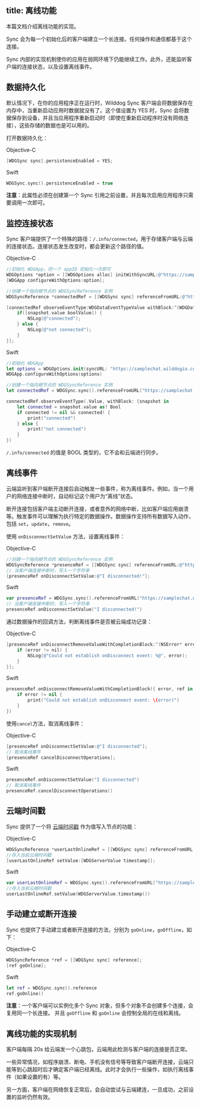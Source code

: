 title:  离线功能
---
本篇文档介绍离线功能的实现。

Sync 会为每一个初始化后的客户端建立一个长连接。任何操作和通信都基于这个连接。

Sync 内部的实现机制使你的应用在弱网环境下仍能继续工作。此外，还能监听客户端的连接状态，以及设置离线事件。

## 数据持久化

默认情况下，在你的应用程序正在运行时，Wilddog Sync 客户端会将数据保存在内存中，当重新启动应用时数据就没有了。这个值设置为 YES 时，Sync 会将数据保存到设备，并且当应用程序重新启动时（即使在重新启动程序时没有网络连接），这些存储的数据也是可以用的。

打开数据持久化：

Objective-C

```objectivec
[WDGSync sync].persistenceEnabled = YES;

```

Swift

```swift
WDGSync.sync().persistenceEnabled = true

```

**注意**：此属性必须在创建第一个 Sync 引用之前设置，并且每次启用应用程序只需要调用一次即可。 

## 监控连接状态

Sync 客户端提供了一个特殊的路径：`/.info/connected`，用于存储客户端与云端的连接状态。连接状态发生改变时，都会更新这个路径的值。  

Objective-C

```objectivec
//初始化 WDGApp，同一个 appID 初始化一次即可 
WDGOptions *option = [[WDGOptions alloc] initWithSyncURL:@"https://samplechat.wilddogio.com"];
[WDGApp configureWithOptions:option];

//创建一个指向根节点的 WDGSyncReference 实例
WDGSyncReference *connectedRef = [[WDGSync sync] referenceFromURL:@"https://samplechat.wilddogio.com/.info/connected"];

[connectedRef observeEventType:WDGDataEventTypeValue withBlock:^(WDGDataSnapshot *snapshot) {
    if([snapshot.value boolValue]) {
        NSLog(@"connected");
    } else {
        NSLog(@"not connected");
    }
}];

```

Swift

```swift
//初始化 WDGApp
let options = WDGOptions.init(syncURL: "https://samplechat.wilddogio.com")
WDGApp.configureWithOptions(options)

//创建一个指向根节点的 WDGSyncReference 实例
let connectedRef = WDGSync.sync().referenceFromURL("https://samplechat.wilddogio.com/.info/connected")

connectedRef.observeEventType(.Value, withBlock: {snapshot in
    let connected = snapshot.value as? Bool
    if connected != nil && connected! {
        print("connected")
    } else {
        print("not connected")
    }
})

```
`/.info/connected` 的值是 BOOL 类型的，它不会和云端进行同步。

## 离线事件

云端监听到客户端断开连接后自动触发一些事件，称为离线事件。例如，当一个用户的网络连接中断时，自动标记这个用户为“离线”状态。

断开连接包括客户端主动断开连接，或者意外的网络中断，比如客户端应用崩溃等。触发事件可以理解为执行特定的数据操作。数据操作支持所有数据写入动作，包括 `set`，`update`，`remove`。

使用 `onDisconnectSetValue` 方法，设置离线事件：

Objective-C

```objectivec
//创建一个指向根节点的 WDGSyncReference 实例
WDGSyncReference *presenceRef = [[WDGSync sync] referenceFromURL:@"https://samplechat.wilddogio.com/disconnectmessage"];
// 当客户端连接中断时，写入一个字符串
[presenceRef onDisconnectSetValue:@"I disconnected!"];

```

Swift

```swift
var presenceRef = WDGSync.sync().referenceFromURL("https://samplechat.wilddogio.com/disconnectmessage")
// 当客户端连接中断时，写入一个字符串
presenceRef.onDisconnectSetValue("I disconnected!")

```

通过数据操作的回调方法，判断离线事件是否被云端成功记录：

Objective-C

```objectivec
[presenceRef onDisconnectRemoveValueWithCompletionBlock:^(NSError* error, Wilddog* ref) {
    if (error != nil) {
        NSLog(@"Could not establish onDisconnect event: %@", error);
    }
}];

```

Swift

```swift
presenceRef.onDisconnectRemoveValueWithCompletionBlock({ error, ref in
    if error != nil {
        print("Could not establish onDisconnect event: \(error)")
    }
})

```

使用`cancel`方法，取消离线事件：

Objective-C

```objectivec
[presenceRef onDisconnectSetValue:@"I disconnected"];
// 取消离线事件
[presenceRef cancelDisconnectOperations];

```

Swift

```swift
presenceRef.onDisconnectSetValue("I disconnected")
// 取消离线事件
presenceRef.cancelDisconnectOperations()

```

## 云端时间戳
Sync 提供了一个将 [云端时间戳](/api/sync/ios/api.html#+timestamp) 作为值写入节点的功能：

Objective-C

```objectivec
WDGSyncReference *userLastOnlineRef = [[WDGSync sync] referenceFromURL:@"https://samplechat.wilddogio.com/users/joe/lastOnline"];
//存入当前云端时间戳
[userLastOnlineRef setValue:[WDGServerValue timestamp]];

```

Swift

```swift
var userLastOnlineRef = WDGSync.sync().referenceFromURL("https://samplechat.wilddogio.com/users/joe/lastOnline")
//存入当前云端时间戳
userLastOnlineRef.setValue(WDGServerValue.timestamp())

```

## 手动建立或断开连接
Sync 也提供了手动建立或者断开连接的方法，分别为 `goOnline`，`goOffline`，如下：

Objective-C

```objectivec
WDGSyncReference *ref = [[WDGSync sync] reference];
[ref goOnline];
```

Swift

```swift
let ref = WDGSync.sync().reference
ref.goOnline()
```

**注意**：一个客户端可以实例化多个 Sync 对象，但多个对象不会创建多个连接，会复用同一个长连接。 并且 `goOffline` 和 `goOnline` 会控制全局的在线和离线。 

## 离线功能的实现机制

客户端每隔 20s 给云端发一个心跳包，云端用此检测与客户端的连接是否正常。

一些异常情况，如程序崩溃、断电、手机没有信号等导致客户端断开连接，云端只能等到心跳超时后才确定客户端已经离线。此时才会执行一些操作，如执行离线事件（如果设置的有）等。

另一方面，客户端在网络恢复正常后，会自动尝试与云端建连，一旦成功，之前设置的监听仍然有效。

